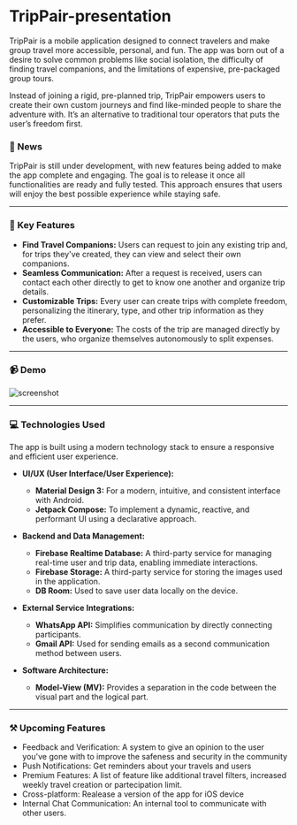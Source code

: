# TripPair-presentation
TripPair is a mobile application designed to connect travelers and make group travel more accessible, personal, and fun. The app was born out of a desire to solve common problems like social isolation, the difficulty of finding travel companions, and the limitations of expensive, pre-packaged group tours.

Instead of joining a rigid, pre-planned trip, TripPair empowers users to create their own custom journeys and find like-minded people to share the adventure with. It’s an alternative to traditional tour operators that puts the user’s freedom first.
### 📰 News
TripPair is still under development, with new features being added to make the app complete and engaging.
The goal is to release it once all functionalities are ready and fully tested.
This approach ensures that users will enjoy the best possible experience while staying safe.

---
### 🔑 Key Features

* **Find Travel Companions:** Users can request to join any existing trip and, for trips they've created, they can view and select their own companions.
* **Seamless Communication:** After a request is received, users can contact each other directly to get to know one another and organize trip details.
* **Customizable Trips:** Every user can create trips with complete freedom, personalizing the itinerary, type, and other trip information as they prefer.
* **Accessible to Everyone:** The costs of the trip are managed directly by the users, who organize themselves autonomously to split expenses.

---

### 📹 Demo
![screenshot](./media/S)

---
### 💻 Technologies Used

The app is built using a modern technology stack to ensure a responsive and efficient user experience.

* **UI/UX (User Interface/User Experience):**
    * **Material Design 3:** For a modern, intuitive, and consistent interface with Android.
    * **Jetpack Compose:** To implement a dynamic, reactive, and performant UI using a declarative approach.

* **Backend and Data Management:**
    * **Firebase Realtime Database:** A third-party service for managing real-time user and trip data, enabling immediate interactions.
    * **Firebase Storage:** A third-party service for storing the images used in the application.
    * **DB Room:** Used to save user data locally on the device.

* **External Service Integrations:**
    * **WhatsApp API:** Simplifies communication by directly connecting participants.
    * **Gmail API:** Used for sending emails as a second communication method between users.

* **Software Architecture:**
    * **Model-View (MV):** Provides a separation in the code between the visual part and the logical part.

---

### ⚒️ Upcoming Features
* Feedback and Verification: A system to give an opinion to the user you've gone with to improve the safeness and security in the community
* Push Notifications: Get reminders about your travels and users
* Premium Features: A list of feature like additional travel filters, increased weekly travel creation or partecipation limit. 
* Cross-platform: Realease a version of the app for iOS device
* Internal Chat Communication: An internal tool to communicate with other users.
